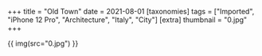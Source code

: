 +++
title = "Old Town"
date = 2021-08-01
[taxonomies]
tags = ["Imported", "iPhone 12 Pro", "Architecture", "Italy", "City"]
[extra]
thumbnail = "0.jpg"
+++

{{ img(src="0.jpg") }}
